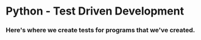 # Python - Test Driven Development

### Here's where we create tests for programs that we've created.